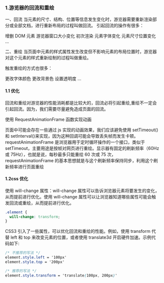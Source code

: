 ### 1.游览器的回流和重绘

一、回流
当元素的尺寸、结构、位置等信息发生变化时，游览器需要重新渲染部分或全部文档，进行重新布局的过程叫做回流。 引起回流的操作有很多：

增删 DOM 元素
游览器窗口大小变化
初次渲染
元素字体变化
元素尺寸位置变化 ...

二、重绘
当页面中元素的样式属性发生改变但不影响元素的布局位置时，游览器对这个元素的样式重新绘制的过程叫做重绘。

触发重绘的方式也很多：

更改字体颜色
更改背景色
设置透明度 ...

#### 1.1 优化

回流和重绘对游览器的性能消耗都是比较大的，回流必将引起重绘,重绘不一定会引起回流。因为，我们需要尽量避免造成页面的回流。

使用 RequestAnimationFrame 函数实现动画

页面中可能会存在一些通过 js 实现的动画效果，我们应该避免使用 setTimeout()和 setInterval()来实现，因为这种回调可能会导致丢失帧而发生卡顿。
requestAnimationFrame 是浏览器用于定时循环操作的一个接口，类似于 setTimeout，主要用途是按帧对网页进行重绘。显示器有固定的刷新频率（60Hz 或 75Hz），也就是说，每秒最多只能重绘 60 次或 75 次，requestAnimationFrame 的基本思想就是与这个刷新频率保持同步，利用这个刷新频率进行页面重绘

#### 1.2css 优化

使用 will-change 属性：will-change 属性可以告诉浏览器元素将要发生的变化，从而提前进行优化。使用 will-change 属性可以让浏览器知道哪些属性可能会触发回流或重绘，从而提前进行优化。

```css
.element {
  will-change: transform;
}
```

CSS3 引入了一些属性，可以优化回流和重绘的性能。例如，使用 transform 代替 left 和 top 来改变元素的位置，或者使用 translate3d 开启硬件加速。示例代码如下:

```css
/* 不推荐的写法 */
element.style.left = '100px'
element.style.top = '200px'

/* 推荐的写法 */
element.style.transform = 'translate(100px, 200px)'

```
